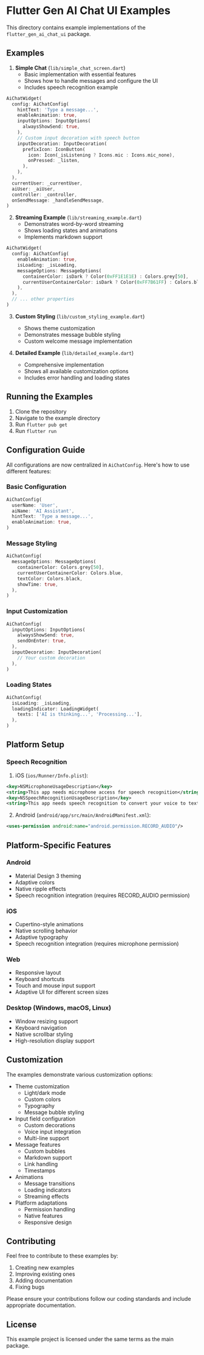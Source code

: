 # Flutter Gen AI Chat UI Examples

This directory contains example implementations of the `flutter_gen_ai_chat_ui` package.

## Examples

1. **Simple Chat** (`lib/simple_chat_screen.dart`)
   - Basic implementation with essential features
   - Shows how to handle messages and configure the UI
   - Includes speech recognition example

```dart
AiChatWidget(
  config: AiChatConfig(
    hintText: 'Type a message...',
    enableAnimation: true,
    inputOptions: InputOptions(
      alwaysShowSend: true,
    ),
    // Custom input decoration with speech button
    inputDecoration: InputDecoration(
      prefixIcon: IconButton(
        icon: Icon(_isListening ? Icons.mic : Icons.mic_none),
        onPressed: _listen,
      ),
    ),
  ),
  currentUser: _currentUser,
  aiUser: _aiUser,
  controller: _controller,
  onSendMessage: _handleSendMessage,
)
```

2. **Streaming Example** (`lib/streaming_example.dart`)
   - Demonstrates word-by-word streaming
   - Shows loading states and animations
   - Implements markdown support

```dart
AiChatWidget(
  config: AiChatConfig(
    enableAnimation: true,
    isLoading: _isLoading,
    messageOptions: MessageOptions(
      containerColor: isDark ? Color(0xFF1E1E1E) : Colors.grey[50],
      currentUserContainerColor: isDark ? Color(0xFF7B61FF) : Colors.blue,
    ),
  ),
  // ... other properties
)
```

3. **Custom Styling** (`lib/custom_styling_example.dart`)
   - Shows theme customization
   - Demonstrates message bubble styling
   - Custom welcome message implementation

4. **Detailed Example** (`lib/detailed_example.dart`)
   - Comprehensive implementation
   - Shows all available customization options
   - Includes error handling and loading states

## Running the Examples

1. Clone the repository
2. Navigate to the example directory
3. Run `flutter pub get`
4. Run `flutter run`

## Configuration Guide

All configurations are now centralized in `AiChatConfig`. Here's how to use different features:

### Basic Configuration
```dart
AiChatConfig(
  userName: 'User',
  aiName: 'AI Assistant',
  hintText: 'Type a message...',
  enableAnimation: true,
)
```

### Message Styling
```dart
AiChatConfig(
  messageOptions: MessageOptions(
    containerColor: Colors.grey[50],
    currentUserContainerColor: Colors.blue,
    textColor: Colors.black,
    showTime: true,
  ),
)
```

### Input Customization
```dart
AiChatConfig(
  inputOptions: InputOptions(
    alwaysShowSend: true,
    sendOnEnter: true,
  ),
  inputDecoration: InputDecoration(
    // Your custom decoration
  ),
)
```

### Loading States
```dart
AiChatConfig(
  isLoading: _isLoading,
  loadingIndicator: LoadingWidget(
    texts: ['AI is thinking...', 'Processing...'],
  ),
)
```

## Platform Setup

### Speech Recognition

1. iOS (`ios/Runner/Info.plist`):
```xml
<key>NSMicrophoneUsageDescription</key>
<string>This app needs microphone access for speech recognition</string>
<key>NSSpeechRecognitionUsageDescription</key>
<string>This app needs speech recognition to convert your voice to text</string>
```

2. Android (`android/app/src/main/AndroidManifest.xml`):
```xml
<uses-permission android:name="android.permission.RECORD_AUDIO"/>
```

## Platform-Specific Features

### Android
- Material Design 3 theming
- Adaptive colors
- Native ripple effects
- Speech recognition integration (requires RECORD_AUDIO permission)

### iOS
- Cupertino-style animations
- Native scrolling behavior
- Adaptive typography
- Speech recognition integration (requires microphone permission)

### Web
- Responsive layout
- Keyboard shortcuts
- Touch and mouse input support
- Adaptive UI for different screen sizes

### Desktop (Windows, macOS, Linux)
- Window resizing support
- Keyboard navigation
- Native scrollbar styling
- High-resolution display support

## Customization

The examples demonstrate various customization options:

- Theme customization
  - Light/dark mode
  - Custom colors
  - Typography
  - Message bubble styling
- Input field configuration
  - Custom decorations
  - Voice input integration
  - Multi-line support
- Message features
  - Custom bubbles
  - Markdown support
  - Link handling
  - Timestamps
- Animations
  - Message transitions
  - Loading indicators
  - Streaming effects
- Platform adaptations
  - Permission handling
  - Native features
  - Responsive design

## Contributing

Feel free to contribute to these examples by:
1. Creating new examples
2. Improving existing ones
3. Adding documentation
4. Fixing bugs

Please ensure your contributions follow our coding standards and include appropriate documentation.

## License

This example project is licensed under the same terms as the main package.